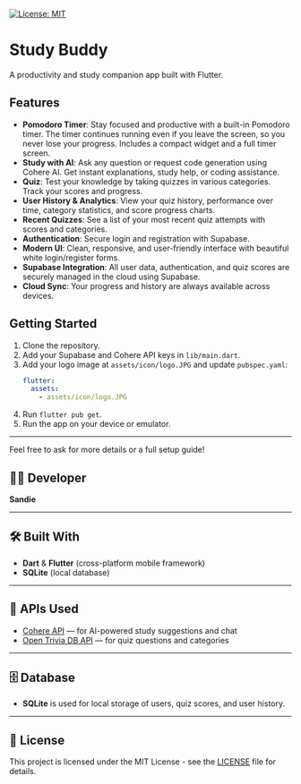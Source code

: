 [![License: MIT](https://img.shields.io/badge/License-MIT-yellow.svg)](LICENSE)

# Study Buddy
A productivity and study companion app built with Flutter.

## Features

- **Pomodoro Timer**: Stay focused and productive with a built-in Pomodoro timer. The timer continues running even if you leave the screen, so you never lose your progress. Includes a compact widget and a full timer screen.
- **Study with AI**: Ask any question or request code generation using Cohere AI. Get instant explanations, study help, or coding assistance.
- **Quiz**: Test your knowledge by taking quizzes in various categories. Track your scores and progress.
- **User History & Analytics**: View your quiz history, performance over time, category statistics, and score progress charts.
- **Recent Quizzes**: See a list of your most recent quiz attempts with scores and categories.
- **Authentication**: Secure login and registration with Supabase.
- **Modern UI**: Clean, responsive, and user-friendly interface with beautiful white login/register forms.
- **Supabase Integration**: All user data, authentication, and quiz scores are securely managed in the cloud using Supabase.
- **Cloud Sync**: Your progress and history are always available across devices.

## Getting Started

1. Clone the repository.
2. Add your Supabase and Cohere API keys in `lib/main.dart`.
3. Add your logo image at `assets/icon/logo.JPG` and update `pubspec.yaml`:
   ```yaml
   flutter:
     assets:
       - assets/icon/logo.JPG
   ```
4. Run `flutter pub get`.
5. Run the app on your device or emulator.

---

Feel free to ask for more details or a full setup guide!

## 👨‍💻 Developer
**Sandie**

---


## 🛠️ Built With
- **Dart** & **Flutter** (cross-platform mobile framework)
- **SQLite** (local database)

---

## 🔗 APIs Used
- [Cohere API](https://cohere.com/) — for AI-powered study suggestions and chat
- [Open Trivia DB API](https://opentdb.com/) — for quiz questions and categories

---

## 🗄️ Database
- **SQLite** is used for local storage of users, quiz scores, and user history.

---

## 📄 License
This project is licensed under the MIT License - see the [LICENSE](LICENSE) file for details.

